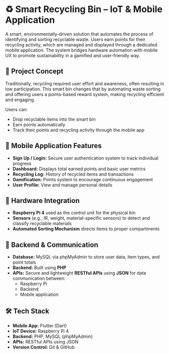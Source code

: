 # ♻️ Smart Recycling Bin – IoT & Mobile Application

A smart, environmentally-driven solution that automates the process of identifying and sorting recyclable waste. Users earn points for their recycling activity, which are managed and displayed through a dedicated mobile application. The system bridges hardware automation with mobile UX to promote sustainability in a gamified and user-friendly way.

## 🧠 Project Concept

Traditionally, recycling required user effort and awareness, often resulting in low participation. This smart bin changes that by automating waste sorting and offering users a points-based reward system, making recycling efficient and engaging.

Users can:
- Drop recyclable items into the smart bin
- Earn points automatically
- Track their points and recycling activity through the mobile app

## 📱 Mobile Application Features

- **Sign Up / Login:** Secure user authentication system to track individual progress
- **Dashboard:** Displays total earned points and basic user metrics
- **Recycling Log:** History of recycled items and transactions
- **Gamification:** Points system to encourage continuous engagement
- **User Profile:** View and manage personal details

## 🤖 Hardware Integration

- **Raspberry Pi 4** used as the control unit for the physical bin
- **Sensors** (e.g., IR, weight, material-specific sensors) to detect and classify recyclable materials
- **Automated Sorting Mechanism** directs items to proper compartments

## 🔧 Backend & Communication

- **Database:** MySQL via phpMyAdmin to store user data, item types, and point totals
- **Backend:** Built using **PHP**
- **APIs:** Secure and lightweight **RESTful APIs** using **JSON** for data communication between:
  - Raspberry Pi
  - Backend
  - Mobile application

## 🛠️ Tech Stack

- **Mobile App:** Flutter (Dart)
- **IoT Device:** Raspberry Pi 4
- **Backend:** PHP, MySQL (phpMyAdmin)
- **APIs:** RESTful APIs using JSON
- **Version Control:** Git & GitHub




